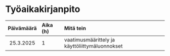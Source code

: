 # Työaikakirjanpito

| Päivämäärä | Aika (h) | Mitä tein  |
| :---------:|:---------| :--------- |
| 25.3.2025 | 1 | vaatimusmäärittely ja käyttöliittymäluonnokset |